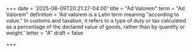 +++
date = '2025-06-09T20:21:27-04:00'
title = "Ad Valorem"
term = "Ad Valorem"
definition = 'Ad valorem is a Latin term meaning "according to value." In customs and taxation, it refers to a type of duty or tax calculated as a percentage of the declared value of goods, rather than by quantity or weight.'
letter = "A"
draft = false

+++
